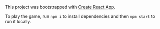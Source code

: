 This project was bootstrapped with [Create React App](https://github.com/facebook/create-react-app).

To play the game, run `npm i` to install dependencies and then `npm start` to run it locally. 
